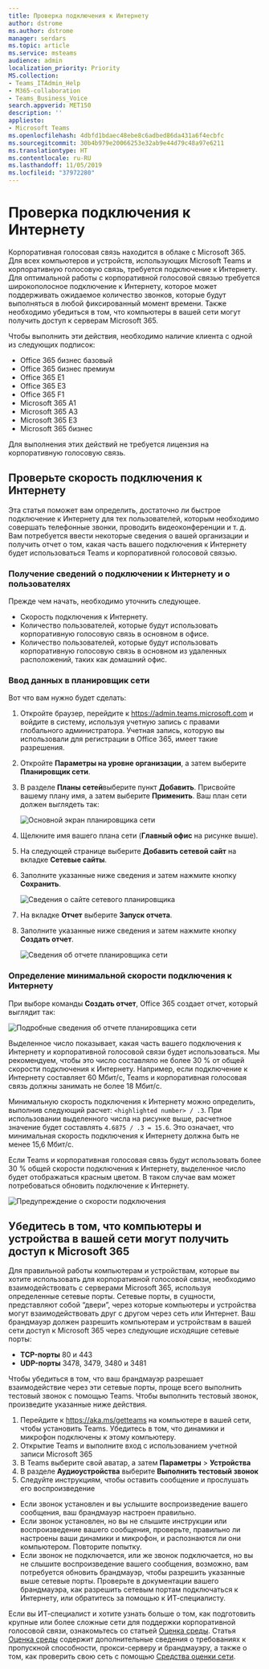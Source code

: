```yaml
---
title: Проверка подключения к Интернету
author: dstrome
ms.author: dstrome
manager: serdars
ms.topic: article
ms.service: msteams
audience: admin
localization_priority: Priority
MS.collection:
- Teams_ITAdmin_Help
- M365-collaboration
- Teams_Business_Voice
search.appverid: MET150
description: ''
appliesto:
- Microsoft Teams
ms.openlocfilehash: 4dbfd1bdaec48ebe8c6adbed86da431a6f4ecbfc
ms.sourcegitcommit: 30b4b979e20066253e32ab9e44d79c48a97e6211
ms.translationtype: HT
ms.contentlocale: ru-RU
ms.lasthandoff: 11/05/2019
ms.locfileid: "37972280"
---
```

# <a name="check-your-internet-connection"></a>Проверка подключения к Интернету

Корпоративная голосовая связь находится в облаке с Microsoft 365. Для всех компьютеров и устройств, использующих Microsoft Teams и корпоративную голосовую связь, требуется подключение к Интернету. Для оптимальной работы с корпоративной голосовой связью требуется широкополосное подключение к Интернету, которое может поддерживать ожидаемое количество звонков, которые будут выполняться в любой фиксированный момент времени. Также необходимо убедиться в том, что компьютеры в вашей сети могут получить доступ к серверам Microsoft 365.

Чтобы выполнить эти действия, необходимо наличие клиента с одной из следующих подписок:

* Office 365 бизнес базовый
* Office 365 бизнес премиум
* Office 365 E1
* Office 365 E3
* Office 365 F1
* Microsoft 365 A1
* Microsoft 365 A3
* Microsoft 365 E3
* Microsoft 365 бизнес

Для выполнения этих действий не требуется лицензия на корпоративную голосовую связь.

## <a name="check-your-internet-connection-speed"></a>Проверьте скорость подключения к Интернету

Эта статья поможет вам определить, достаточно ли быстрое подключение к Интернету для тех пользователей, которым необходимо совершать телефонные звонки, проводить видеоконференции и т. д. Вам потребуется ввести некоторые сведения о вашей организации и получить отчет о том, какая часть вашего подключения к Интернету будет использоваться Teams и корпоративной голосовой связью.

### <a name="get-information-about-your-internet-connection-and-users"></a>Получение сведений о подключении к Интернету и о пользователях

Прежде чем начать, необходимо уточнить следующее.

* Скорость подключения к Интернету.
* Количество пользователей, которые будут использовать корпоративную голосовую связь в основном в офисе.
* Количество пользователей, которые будут использовать корпоративную голосовую связь в основном из удаленных расположений, таких как домашний офис.

### <a name="enter-your-information-into-the-network-planner"></a>Ввод данных в планировщик сети

Вот что вам нужно будет сделать:

1. Откройте браузер, перейдите к https://admin.teams.microsoft.com и войдите в систему, используя учетную запись с правами глобального администратора. Учетная запись, которую вы использовали для регистрации в Office 365, имеет такие разрешения.
1. Откройте **Параметры на уровне организации**, а затем выберите **Планировщик сети**.
1. В разделе **Планы сетей**выберите пункт **Добавить**. Присвойте вашему плану имя, а затем выберите **Применить**. Ваш план сети должен выглядеть так:

    ![Основной экран планировщика сети](../media/network-planner-main.png)
1. Щелкните имя вашего плана сети (**Главный офис** на рисунке выше).
1. На следующей странице выберите **Добавить сетевой сайт** на вкладке **Сетевые сайты**.
1. Заполните указанные ниже сведения и затем нажмите кнопку **Сохранить**.

    ![Сведения о сайте сетевого планировщика](../media/network-planner-site-info.png)
1. На вкладке **Отчет** выберите **Запуск отчета**.
1. Заполните указанные ниже сведения и затем нажмите кнопку **Создать отчет**.

    ![Сведения об отчете планировщика сети](../media/network-planner-report-info.png)

### <a name="find-your-minimum-internet-connection-speed"></a>Определение минимальной скорости подключения к Интернету

При выборе команды **Создать отчет**, Office 365 создает отчет, который выглядит так:

![Подробные сведения об отчете планировщика сети](../media/network-planner-report.png)

Выделенное число показывает, какая часть вашего подключения к Интернету и корпоративной голосовой связи будет использоваться. Мы рекомендуем, чтобы это число составляло не более 30 % от общей скорости подключения к Интернету. Например, если подключение к Интернету составляет 60 Мбит/с, Teams и корпоративная голосовая связь должны занимать не более 18 Мбит/с.

Минимальную скорость подключения к Интернету можно определить, выполнив следующий расчет: `<highlighted number> / .3`. При использовании выделенного числа на рисунке выше, расчетное значение будет составлять `4.6875 / .3 = 15.6`. Это означает, что минимальная скорость подключения к Интернету должна быть не менее 15,6 Мбит/с.

Если Teams и корпоративная голосовая связь будут использовать более 30 % общей скорости подключения к Интернету, выделенное число будет отображаться красным цветом. В таком случае вам может потребоваться обновить подключение к Интернету.

![Предупреждение о скорости подключения](../media/network-planner-report-speed-warning.png)

## <a name="make-sure-computers-and-devices-on-your-network-can-reach-microsoft-365"></a>Убедитесь в том, что компьютеры и устройства в вашей сети могут получить доступ к Microsoft 365

Для правильной работы компьютерам и устройствам, которые вы хотите использовать для корпоративной голосовой связи, необходимо взаимодействовать с серверами Microsoft 365, используя определенные сетевые порты. Сетевые порты, в сущности, представляют собой “двери”, через которые компьютеры и устройства могут взаимодействовать друг с другом через сеть или Интернет. Ваш брандмауэр должен разрешить компьютерам и устройствам в вашей сети доступ к Microsoft 365 через следующие исходящие сетевые порты:

* **TCP-порты** 80 и 443
* **UDP-порты** 3478, 3479, 3480 и 3481

Чтобы убедиться в том, что ваш брандмауэр разрешает взаимодействие через эти сетевые порты, проще всего выполнить тестовый звонок с помощью Teams. Чтобы выполнить тестовый звонок, произведите указанные ниже действия.

1. Перейдите к https://aka.ms/getteams на компьютере в вашей сети, чтобы установить Teams. Убедитесь в том, что динамики и микрофон подключены к этому компьютеру.
2. Открытие Teams и выполните вход с использованием учетной записи Microsoft 365
3. В Teams выберите свой аватар, а затем **Параметры** > **Устройства**
4. В разделе **Аудиоустройства** выберите **Выполнить тестовый звонок**
5. Следуйте инструкциям, чтобы оставить сообщение и прослушать его воспроизведение

* Если звонок установлен и вы услышите воспроизведение вашего сообщения, ваш брандмауэр настроен правильно.
* Если звонок установлен, но вы не слышите инструкции или воспроизведение вашего сообщения, проверьте, правильно ли настроены ваши динамики и микрофон, и распознаются ли они компьютером. Повторите попытку.
* Если звонок не подключается, или же звонок подключается, но вы не слышите воспроизведение вашего сообщения, возможно, вам потребуется обновить брандмауэр, чтобы разрешить указанные выше сетевые порты. Проверьте в документации вашего брандмауэра, как разрешить сетевым портам подключаться к Интернету, или обратитесь за помощью к ИТ-специалисту.

Если вы ИТ-специалист и хотите узнать больше о том, как подготовить крупные или более сложные сети для поддержки корпоративной голосовой связи, ознакомьтесь со статьей [Оценка среды](../3-envision-evaluate-my-environment.md). Статья [Оценка среды](../3-envision-evaluate-my-environment.md) содержит дополнительные сведения о требованиях к пропускной способности, прокси-серверу и брандмауэру, а также о том, как проверить свою сеть с помощью [Средства оценки сети](../3-envision-evaluate-my-environment.md#test-the-network).
